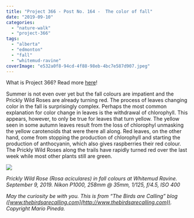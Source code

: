 ```yaml
---
title: "Project 366 - Post No. 164 -  The color of fall"
date: "2019-09-10"
categories: 
  - "nature-walk"
  - "project-366"
tags: 
  - "alberta"
  - "edmonton"
  - "fall"
  - "whitemud-ravine"
coverImage: "e532a0f8-94cd-4f88-98eb-4bc7e587d907.jpeg"
---
```


What is Project 366? Read more [here](https://thebirdsarecalling.com/2019/03/29/project-366/)!

Summer is not even over yet but the fall colours are impatient and the Prickly Wild Roses are already turning red. The process of leaves changing color in the fall is surprisingly complex. Perhaps the most common explanation for color change in leaves is the withdrawal of chlorophyll. This appears, however, to only be true for leaves that turn yellow. The yellow seen in some autumn leaves result from the loss of chlorophyl unmasking the yellow carotenoids that were there all along. Red leaves, on the other hand, come from stopping the production of chlorophyll and starting the production of anthocyanin, which also gives raspberries their red colour. The Prickly Wild Roses along the trails have rapidly turned red over the last week while most other plants still are green.

![](https://thebirdsarecallingandimustgo.files.wordpress.com/2019/09/e532a0f8-94cd-4f88-98eb-4bc7e587d907.jpeg?w=1024)

_Prickly Wild Rose (Rosa aciculares) in fall colours at Whitemud Ravine. September 9, 2019. Nikon P1000, 258mm @ 35mm, 1/125, f/4.5, ISO 400_

_May the curiosity be with you. This is from “The Birds are Calling” blog ([www.thebirdsarecalling.com](http://www.thebirdsarecalling.com)). Copyright Mario Pineda._
